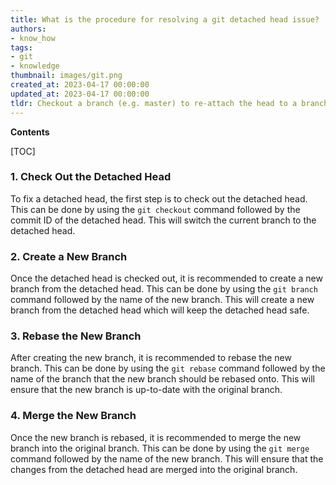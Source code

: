 ```yaml
---
title: What is the procedure for resolving a git detached head issue?
authors:
- know_how
tags:
- git
- knowledge
thumbnail: images/git.png
created_at: 2023-04-17 00:00:00
updated_at: 2023-04-17 00:00:00
tldr: Checkout a branch (e.g. master) to re-attach the head to a branch.
---
```


**Contents**

[TOC]

### 1. Check Out the Detached Head

To fix a detached head, the first step is to check out the detached head. This can be done by using the `git checkout` command followed by the commit ID of the detached head. This will switch the current branch to the detached head.

### 2. Create a New Branch

Once the detached head is checked out, it is recommended to create a new branch from the detached head. This can be done by using the `git branch` command followed by the name of the new branch. This will create a new branch from the detached head which will keep the detached head safe.

### 3. Rebase the New Branch

After creating the new branch, it is recommended to rebase the new branch. This can be done by using the `git rebase` command followed by the name of the branch that the new branch should be rebased onto. This will ensure that the new branch is up-to-date with the original branch.

### 4. Merge the New Branch

Once the new branch is rebased, it is recommended to merge the new branch into the original branch. This can be done by using the `git merge` command followed by the name of the new branch. This will ensure that the changes from the detached head are merged into the original branch.
